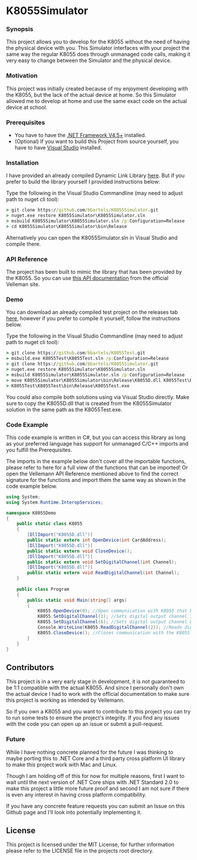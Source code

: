 # K8055Simulator

### Synopsis

This project allows you to develop for the K8055 without the need of having the physical device with you.
This Simulator interfaces with your project the same way the regular K8055 does through unmanaged code calls, making it very easy to change between the Simulator and the physical device. 

### Motivation

This project was initially created because of my enjoyment developing with the K8055, but the lack of the actual device at home. So this Simulator allowed me to develop at home and use the same exact code on the actual device at school.

### Prerequisites

  - You have to have the [.NET Framework V4.5+](https://www.microsoft.com/en-us/download/details.aspx?id=30653) installed.
  - (Optional) If you want to build this Project from source yourself, you have to have [Visual Studio](https://www.visualstudio.com/downloads/) installed.

### Installation

I have provided an already compiled Dynamic Link Library [here](https://github.com/bbartels/K8055Simulator/releases/tag/1.0). 
But if you prefer to build the library yourself I provided instructions below:

Type the following in the Visual Studio Commandline (may need to adjust path to nuget cli tool):
```cmd
> git clone https://github.com/bbartels/K8055Simulator.git
> nuget.exe restore K8055Simulator\K8055Simulator.sln
> msbuild K8055Simulator\K8055Simulator.sln /p:Configuration=Release
> cd K8055Simulator\K8055Simulator\bin\Release
```
Alternatively you can open the K8055Simulator.sln in Visual Studio and compile there.

### API Reference

The project has been built to mimic the library that has been provided by the K8055. So you can use [this API documentation](http://www.velleman.eu/downloads/0/user/usermanual_k8055_dll_uk.pdf) from the official Velleman site.

### Demo

You can download an already compiled test project on the releases tab [here](), however if you prefer to compile it yourself, follow the instructions below.

Type the following in the Visual Studio Commandline (may need to adjust path to nuget cli tool):
```cmd
> git clone https://github.com/bbartels/K8055Test.git
> msbuild.exe K8055Test\K8055Test.sln /p:Configuration=Release
> git clone https://github.com/bbartels/K8055Simulator.git
> nuget.exe restore K8055Simulator\K8055Simulator.sln
> msbuild K8055Simulator\K8055Simulator.sln /p:Configuration=Release
> move K8055Simulator\K8055Simulator\bin\Release\K8055D.dll K8055Test\K8055Test\bin\Release
> K8055Test\K8055Test\bin\Release\K8055Test.exe
```

You could also compile both solutions using via Visual Studio directly. Make sure to copy the K8055D.dll that is created from the K8055Simulator solution in the same path as the K8055Test.exe.

### Code Example

This code example is written in C#, but you can access this library as long as your preferred language has support for unmanaged C/C++ imports and you fulfill the Prerequisites.

The imports in the example below don't cover all the importable functions, please refer to here for a full view of the functions that can be imported!
Or open the Vellemann API Reference mentioned above to find the correct signature for the functions and import them the same way as shown in the code example below.
```C#
using System;
using System.Runtime.InteropServices;

namespace K8055Demo
{
    public static class K8055
    {
        [DllImport("K8055D.dll")]
        public static extern int OpenDevice(int CardAddress);
        [DllImport("K8055D.dll")]
        public static extern void CloseDevice();
        [DllImport("K8055D.dll")]
        public static extern void SetDigitalChannel(int Channel);
        [DllImport("K8055D.dll")]
        public static extern void ReadDigitalChannel(int Channel);
    }
    
    public class Program
    {
        public static void Main(string[] args)
        {
            K8055.OpenDevice(0); //Open communication with K8055 that has the device address 0
            K8055.SetDigitalChannel(1); //Sets digital output channel 1 to 'ON'
            K8055.SetDigitalChannel(6); //Sets digital output channel 6 to 'ON'
            Console.WriteLine(K8055.ReadDigitalChannel(2)); //Reads digital input channel and prints in console
            K8055.CloseDevice(); //Closes communication with the K8055
        }
    }
}
```
## Contributors

This project is in a very early stage in development, it is not guaranteed to be 1:1 compatible with the actual K8055.
And since I personally don't own the actual device I had to work with the official documentation to make sure this project is working as intended by Vellemann. 

So if you own a K8055 and you want to contribute to this project you can try to run some tests to ensure the project's integrity. If you find any issues with the code you can open up an issue or submit a pull-request. 

### Future

While I have nothing concrete planned for the future I was thinking to maybe porting this to .NET Core and a third party cross platform UI library to make this project work with Mac and Linux. 

Though I am holding off of this for now for multiple reasons, first I want to wait until the next version of .NET Core ships with .NET Standard 2.0 to make this project a little more future proof and second I am not sure if there is even any interest in having cross platform compatibility. 

If you have any concrete feature requests you can submit an Issue on this Github page and I'll look into potentially implementing it.

## License

This project is licensed under the MIT License, for further information please refer to the LICENSE file in the projects root directory.
